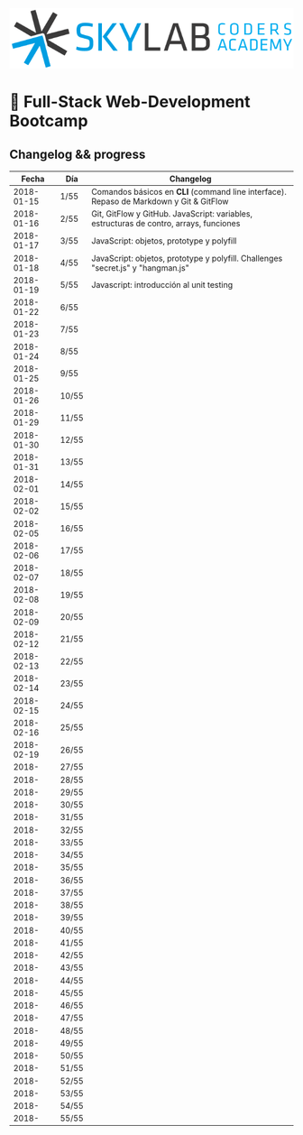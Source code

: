 ![Skylab Coders Academy](skylab.png "Skylab Coders Academy")

🚀 Full-Stack Web-Development Bootcamp 
======================================

## Changelog && progress  


|   Fecha    | Día  |   Changelog     |
|------------|------|-----------------|
| 2018-01-15 | 1/55 | Comandos básicos en **CLI** (command line interface). Repaso de Markdown y Git & GitFlow |
| 2018-01-16 | 2/55 | Git, GitFlow y GitHub. JavaScript: variables, estructuras de contro, arrays, funciones |
| 2018-01-17 | 3/55 | JavaScript: objetos, prototype y polyfill |
| 2018-01-18 | 4/55 | JavaScript: objetos, prototype y polyfill. Challenges "secret.js" y "hangman.js" |
| 2018-01-19 | 5/55 | Javascript: introducción al unit testing |
| 2018-01-22 | 6/55 |                 |
| 2018-01-23 | 7/55 |                 |
| 2018-01-24 | 8/55 |                 |
| 2018-01-25 | 9/55 |                 |
| 2018-01-26 | 10/55 |                 |
| 2018-01-29 | 11/55 |                 |
| 2018-01-30 | 12/55 |                 |
| 2018-01-31 | 13/55 |                 |
| 2018-02-01 | 14/55 |                 |
| 2018-02-02 | 15/55 |                 |
| 2018-02-05 | 16/55 |                 |
| 2018-02-06 | 17/55 |                 |
| 2018-02-07 | 18/55 |                 |
| 2018-02-08 | 19/55 |                 |
| 2018-02-09 | 20/55 |                 |
| 2018-02-12 | 21/55 |                 |
| 2018-02-13 | 22/55 |                 |
| 2018-02-14 | 23/55 |                 |
| 2018-02-15 | 24/55 |                 |
| 2018-02-16 | 25/55 |                 |
| 2018-02-19 | 26/55 |                 |
| 2018-      | 27/55 |                 |
| 2018-      | 28/55 |                 |
| 2018-      | 29/55 |                 |
| 2018-      | 30/55 |                 |
| 2018-      | 31/55 |                 |
| 2018-      | 32/55 |                 |
| 2018-      | 33/55 |                 |
| 2018-      | 34/55 |                 |
| 2018-      | 35/55 |                 |
| 2018-      | 36/55 |                 |
| 2018-      | 37/55 |                 |
| 2018-      | 38/55 |                 |
| 2018-      | 39/55 |                 |
| 2018-      | 40/55 |                 |
| 2018-      | 41/55 |                 |
| 2018-      | 42/55 |                 |
| 2018-      | 43/55 |                 |
| 2018-      | 44/55 |                 |
| 2018-      | 45/55 |                 |
| 2018-      | 46/55 |                 |
| 2018-      | 47/55 |                 |
| 2018-      | 48/55 |                 |
| 2018-      | 49/55 |                 |
| 2018-      | 50/55 |                 |
| 2018-      | 51/55 |                 |
| 2018-      | 52/55 |                 |
| 2018-      | 53/55 |                 |
| 2018-      | 54/55 |                 |
| 2018-      | 55/55 |                 |
